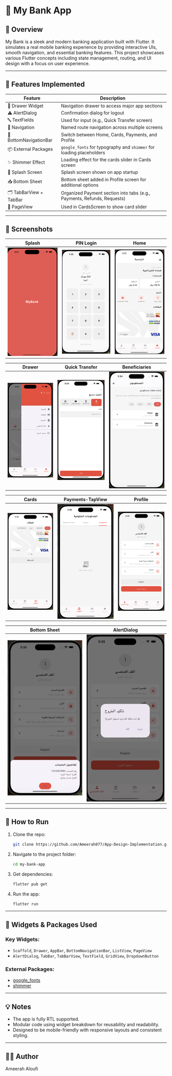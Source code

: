 # 📱 My Bank App 

## 📝 Overview
My Bank is a sleek and modern banking application built with Flutter. It simulates a real mobile banking experience by providing interactive UIs, smooth navigation, and essential banking features. This project showcases various Flutter concepts including state management, routing, and UI design with a focus on user experience.

---

## 🎯 Features Implemented

| Feature                    | Description                                                                 |
|---------------------------|-----------------------------------------------------------------------------|
| 🧭 Drawer Widget          | Navigation drawer to access major app sections                             |
| ⚠️ AlertDialog            | Confirmation dialog for logout                                              |
| 🔤 TextFields             | Used for input (e.g., Quick Transfer screen)                                |
| 🔁 Navigation             | Named route navigation across multiple screens                              |
| 📂 BottomNavigationBar    | Switch between Home, Cards, Payments, and Profile                          |
| 📦 External Packages      | `google_fonts` for typography and `shimmer` for loading placeholders        |
| ✨ Shimmer Effect         | Loading effect for the cards slider in Cards screen                         |
| 🚀 Splash Screen          | Splash screen shown on app startup                                          |
| 📥 Bottom Sheet           | Bottom sheet added in Profile screen for additional options                 |
| 🗂️ TabBarView + TabBar   | Organized Payment section into tabs (e.g., Payments, Refunds, Requests)     |
| 📄 PageView               | Used in CardsScreen to show card slider                                     |

---
## 📸 Screenshots

| Splash | PIN Login | Home |
|--------|-----------|------|
| ![screenshot1](assets/images/screenshots/screenshot1.png) | ![screenshot2](assets/images/screenshots/screenshot2.png) | ![screenshot3](assets/images/screenshots/screenshot3.png) |

| Drawer | Quick Transfer | Beneficiaries |
|--------|----------------|----------------|
| ![screenshot4](assets/images/screenshots/screenshot4.png) | ![screenshot5](assets/images/screenshots/screenshot5.png) | ![screenshot6](assets/images/screenshots/screenshot6.png) |

| Cards | Payments-TapView | Profile |
|----------|----------|---------|
| ![screenshot7](assets/images/screenshots/screenshot7.png) | ![screenshot8](assets/images/screenshots/screenshot8.png) | ![screenshot9](assets/images/screenshots/screenshot9.png) |

| Bottom Sheet | AlertDialog |
|--------|--------------|
| ![screenshot10](assets/images/screenshots/screenshot10.png) | ![screenshot11](assets/images/screenshots/screenshot11.png) |

---

## 🚀 How to Run
1. Clone the repo:
   ```bash
   git clone https://github.com/Ameerah077/App-Design-Implementation.git
   ```
2. Navigate to the project folder:
   ```bash
   cd my-bank-app
   ```
3. Get dependencies:
   ```bash
   flutter pub get
   ```
4. Run the app:
   ```bash
   flutter run
   ```

---

## 🧱 Widgets & Packages Used

### Key Widgets:
- `Scaffold`, `Drawer`, `AppBar`, `BottomNavigationBar`, `ListView`, `PageView`
- `AlertDialog`, `TabBar`, `TabBarView`, `TextField`, `GridView`, `DropdownButton`

### External Packages:
- [google_fonts](https://pub.dev/packages/google_fonts)
- [shimmer](https://pub.dev/packages/shimmer)

---

## 💡 Notes
- The app is fully RTL supported.
- Modular code using widget breakdown for reusability and readability.
- Designed to be mobile-friendly with responsive layouts and consistent styling.

---

## 👩‍🎓 Author
Ameerah  Aloufi
